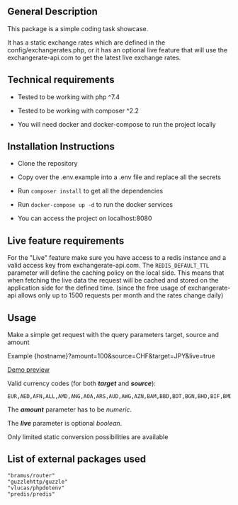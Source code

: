 ## General Description

This package is a simple coding task showcase.

It has a static exchange rates which are defined in the config/exchangerates.php, or it has an optional live feature that will use the exchangerate-api.com to get the latest live exchange rates.

## Technical requirements

- Tested to be working with php ^7.4

- Tested to be working with composer ^2.2

- You will need docker and docker-compose to run the project locally

## Installation Instructions

- Clone the repository

- Copy over the .env.example into a .env file and replace all the secrets

- Run ``` composer install ``` to get all the dependencies

- Run ``` docker-compose up -d ``` to run the docker services

- You can access the project on localhost:8080

## Live feature requirements

For the "Live" feature make sure you have access to a redis instance and a valid access key from exchangerate-api.com.
The ```REDIS_DEFAULT_TTL``` parameter will define the caching policy on the local side. This means that when fetching the live data the request will be cached and stored on the application side for the defined time. (since the free usage of exchangerate-api allows only up to 1500 requests per month and the rates change daily)

## Usage

Make a simple get request with the query parameters target, source and amount

Example {hostname}?amount=100&source=CHF&target=JPY&live=true

[Demo preview](https://factset.dejanroshkovski.com?amount=100&source=EUR&target=USD&live=true)

Valid currency codes (for both _**target**_ and _**source**_):

```
EUR,AED,AFN,ALL,AMD,ANG,AOA,ARS,AUD,AWG,AZN,BAM,BBD,BDT,BGN,BHD,BIF,BMD,BND,BOB,BRL,BSD,BTN,BWP,BYN,BZD,CAD,CDF,CHF,CLP,CNY,COP,CRC,CUP,CVE,CZK,DJF,DKK,DOP,DZD,EGP,ERN,ETB,FJD,FKP,FOK,GBP,GEL,GGP,GHS,GIP,GMD,GNF,GTQ,GYD,HKD,HNL,HRK,HTG,HUF,IDR,ILS,IMP,INR,IQD,IRR,ISK,JEP,JMD,JOD,JPY,KES,KGS,KHR,KID,KMF,KRW,KWD,KYD,KZT,LAK,LBP,LKR,LRD,LSL,LYD,MAD,MDL,MGA,MKD,MMK,MNT,MOP,MRU,MUR,MVR,MWK,MXN,MYR,MZN,NAD,NGN,NIO,NOK,NPR,NZD,OMR,PAB,PEN,PGK,PHP,PKR,PLN,PYG,QAR,RON,RSD,RUB,RWF,SAR,SBD,SCR,SDG,SEK,SGD,SHP,SLL,SOS,SRD,SSP,STN,SYP,SZL,THB,TJS,TMT,TND,TOP,TRY,TTD,TVD,TWD,TZS,UAH,UGX,USD,UYU,UZS,VES,VND,VUV,WST,XAF,XCD,XDR,XOF,XPF,YER,ZAR,ZMW,ZWL
```

The _**amount**_ parameter has to be _numeric_.

The _**live**_ parameter is optional _boolean_.

Only limited static conversion possibilities are available

## List of external packages used

```
"bramus/router"
"guzzlehttp/guzzle"
"vlucas/phpdotenv"
"predis/predis"
```